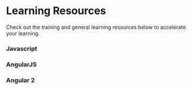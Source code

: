# Learning Resources
Check out the training and general learning resources below to accelerate your learning.

### Javascript


### AngularJS

### Angular 2
